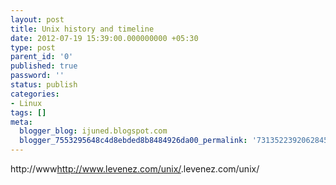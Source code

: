 ```yaml
---
layout: post
title: Unix history and timeline
date: 2012-07-19 15:39:00.000000000 +05:30
type: post
parent_id: '0'
published: true
password: ''
status: publish
categories:
- Linux
tags: []
meta:
  blogger_blog: ijuned.blogspot.com
  blogger_7553295648c4d8ebded8b8484926da00_permalink: '731352239206284514'
---
```

<div dir="ltr" style="text-align:left;">http://www<a href="http://www.levenez.com/unix/">http://www.levenez.com/unix/</a>.levenez.com/unix/</div>
